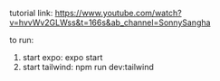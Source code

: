 tutorial link: https://www.youtube.com/watch?v=hvvWv2GLWss&t=166s&ab_channel=SonnySangha

to run:

1. start expo: expo start
2. start tailwind: npm run dev:tailwind
